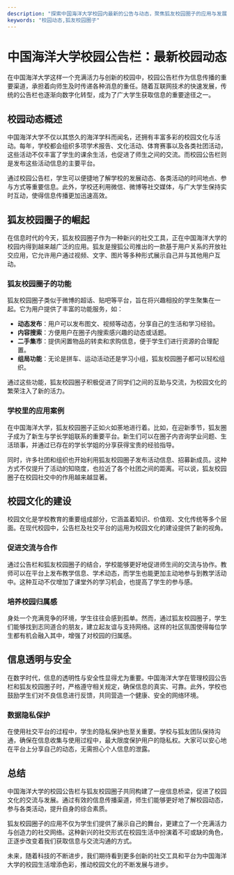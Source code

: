 ```yaml
---
description: "探索中国海洋大学校园内最新的公告与动态，聚焦狐友校园圈子的应用与发展，连接广大学生，活跃校园文化。"
keywords: "校园动态,狐友校园圈子"
---
```

# 中国海洋大学校园公告栏：最新校园动态

在中国海洋大学这样一个充满活力与创新的校园中，校园公告栏作为信息传播的重要渠道，承担着向师生及时传递各种消息的重任。随着互联网技术的快速发展，传统的公告栏也逐渐向数字化转型，成为了广大学生获取信息的重要途径之一。

## 校园动态概述

中国海洋大学不仅以其悠久的海洋学科而闻名，还拥有丰富多彩的校园文化与活动。每年，学校都会组织多项学术报告、文化活动、体育赛事以及各类社团活动，这些活动不仅丰富了学生的课余生活，也促进了师生之间的交流。而校园公告栏则是发布这些活动信息的主要平台。

通过校园公告栏，学生可以便捷地了解学校的发展动态、各类活动的时间地点、参与方式等重要信息。此外，学校还利用微信、微博等社交媒体，与广大学生保持实时互动，使得信息传播更加迅速高效。

## 狐友校园圈子的崛起

在信息时代的今天，狐友校园圈子作为一种新兴的社交工具，正在中国海洋大学的校园内得到越来越广泛的应用。狐友是搜狐公司推出的一款基于用户关系的开放社交应用，它允许用户通过视频、文字、图片等多种形式展示自己并与其他用户互动。

### 狐友校园圈子的功能

狐友校园圈子类似于微博的超话、贴吧等平台，旨在将兴趣相投的学生聚集在一起。它为用户提供了丰富的功能服务，如：

- **动态发布**：用户可以发布图文、视频等动态，分享自己的生活和学习经验。
- **内容搜索**：方便用户在圈子内搜索感兴趣的动态或话题。
- **二手集市**：提供闲置物品的转卖和求购信息，便于学生们进行资源的合理配置。
- **组局功能**：无论是拼车、运动活动还是学习小组，狐友校园圈子都可以轻松组织。

通过这些功能，狐友校园圈子积极促进了同学们之间的互助与交流，为校园文化的繁荣注入了新的活力。

### 学校里的应用案例

在中国海洋大学，狐友校园圈子正如火如荼地进行着。比如，在迎新季节，狐友圈子成为了新生与学长学姐联系的重要平台。新生们可以在圈子内咨询学业问题、生活琐事，并通过已存在的学长学姐的分享获得宝贵的经验指导。

同时，许多社团和组织也开始利用狐友校园圈子发布活动信息、招募新成员。这种方式不仅提升了活动的知晓度，也拉近了各个社团之间的距离。可以说，狐友校园圈子在校园社交中的作用越来越显著。

## 校园文化的建设

校园文化是学校教育的重要组成部分，它涵盖着知识、价值观、文化传统等多个层面。在现代校园中，公告栏及社交平台的运用为校园文化的建设提供了新的视角。

### 促进交流与合作

通过公告栏和狐友校园圈子的结合，学校能够更好地促进师生间的交流与协作。教师可以在平台上发布教学信息、学术动态，而学生也能更加主动地参与到教学活动中。这种互动不仅增加了课堂外的学习机会，也提高了学生的参与感。

### 培养校园归属感

身处一个充满竞争的环境，学生往往会感到孤单。然而，通过狐友校园圈子，学生们能够找到志同道合的朋友，建立起友谊与支持网络。这样的社区氛围使得每位学生都有机会融入其中，增强了对校园的归属感。

## 信息透明与安全

在数字时代，信息的透明性与安全性显得尤为重要。中国海洋大学在管理校园公告栏和狐友校园圈子时，严格遵守相关规定，确保信息的真实、可靠。此外，学校也鼓励学生们对不良信息进行反馈，共同营造一个健康、安全的网络环境。

### 数据隐私保护

在使用社交平台的过程中，学生的隐私保护也至关重要。学校与狐友团队保持沟通，确保在信息收集与使用过程中，最大限度保护用户的隐私权。大家可以安心地在平台上分享自己的动态，无需担心个人信息的泄露。

## 总结

中国海洋大学的校园公告栏与狐友校园圈子共同构建了一座信息桥梁，促进了校园文化的交流与发展。通过有效的信息传播渠道，师生们能够更好地了解校园动态，参与各类活动，提升自身的综合素质。

狐友校园圈子的应用不仅为学生们提供了展示自己的舞台，更建立了一个充满活力与创造力的社交网络。这种新兴的社交形式在校园生活中扮演着不可或缺的角色，正逐步改变着我们获取信息与交流沟通的方式。

未来，随着科技的不断进步，我们期待看到更多创新的社交工具和平台为中国海洋大学的校园生活增添色彩，推动校园文化的不断发展与进步。
